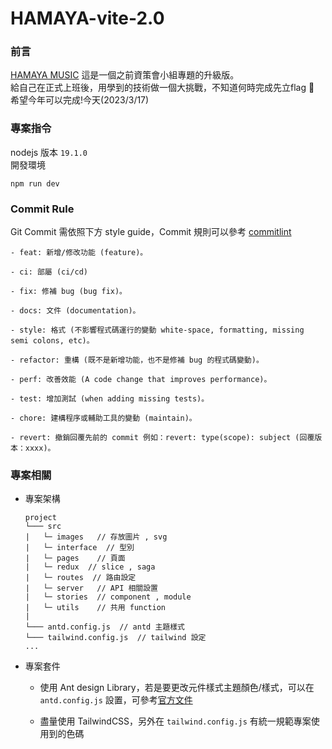 # HAMAYA-vite-2.0

### 前言
[HAMAYA MUSIC](https://github.com/TSENG-TZU-YU/MFEE27-HAMAYA)
這是一個之前資策會小組專題的升級版。  
給自己在正式上班後，用學到的技術做一個大挑戰，不知道何時完成先立flag :triangular_flag_on_post:  
希望今年可以完成!今天(2023/3/17)  


### 專案指令
nodejs 版本 `19.1.0`  
開發環境  
```shell
npm run dev
```

### Commit Rule

Git Commit 需依照下方 style guide，Commit 規則可以參考 [commitlint](https://commitlint.js.org/#/)

```shell
- feat: 新增/修改功能 (feature)。

- ci: 部屬 (ci/cd)

- fix: 修補 bug (bug fix)。

- docs: 文件 (documentation)。

- style: 格式 (不影響程式碼運行的變動 white-space, formatting, missing semi colons, etc)。

- refactor: 重構 (既不是新增功能，也不是修補 bug 的程式碼變動)。

- perf: 改善效能 (A code change that improves performance)。

- test: 增加測試 (when adding missing tests)。

- chore: 建構程序或輔助工具的變動 (maintain)。

- revert: 撤銷回覆先前的 commit 例如：revert: type(scope): subject (回覆版本：xxxx)。
```
### 專案相關

- 專案架構

  ```
  project
  └─── src
  |   └─ images   // 存放圖片 , svg
  |   └─ interface  // 型別
  |   └─ pages    // 頁面
  |   └─ redux  // slice , saga
  |   └─ routes  // 路由設定
  |   └─ server   // API 相關設置
  |   └─ stories  // component , module
  |   └─ utils    // 共用 function
  |
  └─── antd.config.js  // antd 主題樣式
  └─── tailwind.config.js  // tailwind 設定
  ...
  ```

- 專案套件

    - 使用 Ant design Library，若是要更改元件樣式主題顏色/樣式，可以在 `antd.config.js` 設置，可參考[官方文件](https://github.com/ant-design/ant-design/blob/master/docs/react/customize-theme.zh-CN.md)
    
    - 盡量使用 TailwindCSS，另外在 `tailwind.config.js` 有統一規範專案使用到的色碼